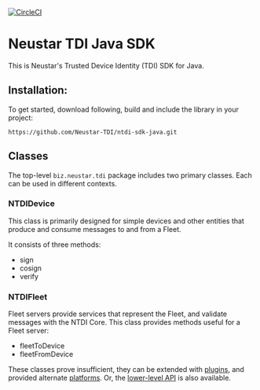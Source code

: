 [![CircleCI](https://circleci.com/gh/Neustar-TDI/ntdi-sdk-java.svg?style=svg&circle-token=8df38531e4dfff635375fd651a9bda1a8948362c)](https://circleci.com/gh/Neustar-TDI/ntdi-sdk-java)

# Neustar TDI Java SDK

This is Neustar's Trusted Device Identity (TDI) SDK for Java.

## Installation:

To get started, download following, build and include the library in your project:

`https://github.com/Neustar-TDI/ntdi-sdk-java.git`

## Classes

The top-level `biz.neustar.tdi` package includes two primary classes. Each can be used in different contexts.

### NTDIDevice

This class is primarily designed for simple devices and other entities that produce and consume messages to and from a Fleet.

It consists of three methods:
* sign
* cosign
* verify

### NTDIFleet

Fleet servers provide services that represent the Fleet, and validate messages with the NTDI Core. This class provides methods useful for a Fleet server:

* fleetToDevice
* fleetFromDevice

These classes prove insufficient, they can be extended with [plugins](../plugins/README.md), and provided alternate [platforms](../platform/README.md). Or, the [lower-level API](../sdk/README.md) is also available.
